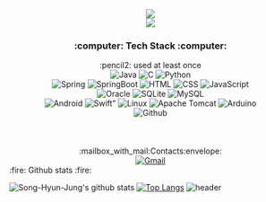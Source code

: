 
<div align="center">
 <img src="https://capsule-render.vercel.app/api?type=waving&color=0:CEF6F5,100:F5A9BC&height=300&section=header&text=HyunJung%20Song&fontSize=70" />
 </br>
 </div>
   
<div align="center">    
  <a href="https://hits.seeyoufarm.com"><img src="https://hits.seeyoufarm.com/api/count/incr/badge.svg?url=https%3A%2F%2Fgithub.com%2FSong-Hyun-Jung%2FSong-Hyun-Jung.git&count_bg=%23A1A1A1&title_bg=%23FF9EA6&icon=hey.svg&icon_color=%23E7E7E7&title=hits&edge_flat=false"/></a>
  <div> 
    <h3>:computer: Tech Stack :computer:</h3>
    :pencil2: used at least once </br>
    <img alt="Java" src ="https://img.shields.io/badge/Java-007396.svg?&style=for-the-badge&logo=OpenJDK&logoColor=white"/>
    <img alt="C" src ="https://img.shields.io/badge/C-A8B9CC.svg?&style=for-the-badge&logo=C&logoColor=white"/>
    <img alt="Python" src ="https://img.shields.io/badge/Python-3776AB.svg?&style=for-the-badge&logo=Python&logoColor=white"/>
    </br>
    <img alt="Spring" src ="https://img.shields.io/badge/Spring-6DB33F.svg?&style=for-the-badge&logo=Spring&logoColor=white"/> 
    <img alt="SpringBoot" src ="https://img.shields.io/badge/SpringBoot-6DB33F.svg?&style=for-the-badge&logo=Spring Boot&logoColor=white"/>
    <img alt="HTML" src ="https://img.shields.io/badge/HTML-E34F26.svg?&style=for-the-badge&logo=HTML&logoColor=white"/> 
    <img alt="CSS" src ="https://img.shields.io/badge/CSS-1572B6.svg?&style=for-the-badge&logo=CSS&logoColor=white"/> 
    <img alt="JavaScript" src ="https://img.shields.io/badge/JavaScript-F7DF1E.svg?&style=for-the-badge&logo=JavaScript&logoColor=white"/> 
    </br>
     <img alt="Oracle" src ="https://img.shields.io/badge/Oracle-F80000.svg?&style=for-the-badge&logo=Oracle&logoColor=white"/> 
     <img alt="SQLite" src ="https://img.shields.io/badge/SQLite-003B57.svg?&style=for-the-badge&logo=SQLite&logoColor=white"/> 
     <img alt="MySQL" src ="https://img.shields.io/badge/MySQL-4479A1.svg?&style=for-the-badge&logo=MySQL&logoColor=white"/> 
    </br>
    <img alt="Android" src ="https://img.shields.io/badge/Android-3DDC84.svg?&style=for-the-badge&logo=Android&logoColor=white"/> 
    <img alt=Swift" src ="https://img.shields.io/badge/Swift-F05138.svg?&style=for-the-badge&logo=Swift&logoColor=white"/>
    <img alt="Linux" src ="https://img.shields.io/badge/Linux-FCC624.svg?&style=for-the-badge&logo=Linux&logoColor=white"/> 
    <img alt="Apache Tomcat" src ="https://img.shields.io/badge/Apache Tomcat-F8DC75.svg?&style=for-the-badge&logo=Apache Tomcat&logoColor=white"/> 
    <img alt="Arduino" src ="https://img.shields.io/badge/Arduino-00979D.svg?&style=for-the-badge&logo=Arduino&logoColor=white"/> 
    </br>
    <img alt="Github" src ="https://img.shields.io/badge/Github-181717.svg?&style=for-the-badge&logo=Github&logoColor=white"/> 
  </div>
  </br></br></br>
  <div>
   :mailbox_with_mail:Contacts:envelope:</br>
    <a href="mailto:guswjd661207@gmail.com" target="_blank"><img alt="Gmail" src ="https://img.shields.io/badge/Gmail-EA4335.svg?    style=plastic&logo=Gmail&logoColor=white"/></a>
  </div>
</div>

<div>:fire: Github stats :fire:</div>

![Song-Hyun-Jung's github stats](https://github-readme-stats.vercel.app/api?username=Song-Hyun-Jung&show_icons=true&theme=dracula)
[![Top Langs](https://github-readme-stats.vercel.app/api/top-langs/?username=Song-Hyun-Jung&hide=css,scss)](https://github.com/Song-Hyun-Jung/github-readme-stats)
![header](https://capsule-render.vercel.app/api?type=waving&color=0:CEF6F5,100:F5A9BC&height=150&section=footer)
<!--
**Song-Hyun-Jung/Song-Hyun-Jung** is a ✨ _special_ ✨ repository because its `README.md` (this file) appears on your GitHub profile.

Here are some ideas to get you started:

- 🔭 I’m currently working on ...
- 🌱 I’m currently learning ...
- 👯 I’m looking to collaborate on ...
- 🤔 I’m looking for help with ...
- 💬 Ask me about ...
- 📫 How to reach me: ...
- 😄 Pronouns: ...
- ⚡ Fun fact: ...
-->

